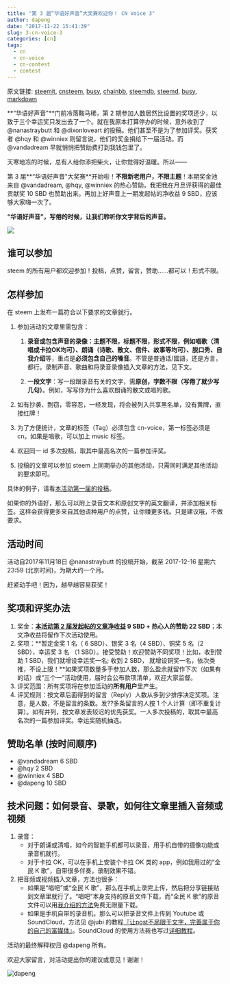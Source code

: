 ```yaml
---
title: "第 3 届“华语好声音”大奖赛欢迎你！ CN Voice 3"
author: dapeng
date: "2017-11-22 15:41:39"
slug: 3-cn-voice-3
categories: [cn]
tags: 
  - cn
  - cn-voice
  - cn-contest
  - contest
---
```


原文链接: [steemit](https://steemit.com/cn/@dapeng/3-cn-voice-3), [cnsteem](https://cnsteem.com/cn/@dapeng/3-cn-voice-3), [busy](https://busy.org/cn/@dapeng/3-cn-voice-3), [chainbb](https://chainbb.com/cn/@dapeng/3-cn-voice-3), [steemdb](https://steemdb.com/cn/@dapeng/3-cn-voice-3), [steemd](https://steemd.com/cn/@dapeng/3-cn-voice-3), [busy](https://busy.org/cn/@dapeng/3-cn-voice-3), [markdown](https://raw.githubusercontent.com/pzhaonet/steem_dapeng/master/content/post/3-cn-voice-3.md)

**“华语好声音"**门前冷落鞍马稀，第 2 期参加人数居然比设置的奖项还少，以致于三个幸运奖只发出去了一个。就在我原本打算停办的时候，意外收到了 @nanastraybutt 和 @dixonloveart 的投稿。他们甚至不是为了参加评奖。获奖者 @hqy 和 @winniex 则留言说，他们的奖金捐给下一届活动。而 @vandadream 早就悄悄把赞助费打到我钱包里了。




天寒地冻的时候，总有人给你添把柴火，让你觉得好温暖。所以——



第 3 届**“华语好声音"大奖赛**开始啦！**不限新老用户，不限主题**！本期奖金池来自 @vandadream, @hqy, @winniex 的热心赞助。我把我在月旦评获得的最佳贡献奖 10 SBD 也赞助出来。再加上好声音上一期发起帖的净收益 9 SBD，应该够大家嗨一次了。



**“华语好声音”，写倦的时候，让我们聆听你文字背后的声音。**

![](https://steemitimages.com/DQmZWJqGdRqMnXDeXFRHbUzbPsEon1hq7fU9dtGzAadvUUv/cn-voice.jpg)

## 谁可以参加

steem 的所有用户都欢迎参加！投稿，点赞，留言，赞助……都可以！形式不限。

## 怎样参加

在 steem 上发布一篇符合以下要求的文章就行。

1. 参加活动的文章里需包含：
   1. **录音或包含声音的录像：主题不限，标题不限，形式不限，例如唱歌（清唱或卡拉OK均可）、朗诵（诗歌、散文、信件、故事等均可）、脱口秀、自我介绍**等，重点是**必须包含自己的嗓音**。不管是普通话/國語，还是方言，都行。录制声音、歌曲和将录音录像插入文章的方法，见下文。

   2. **一段文字**：写一段跟录音有关的文字，需**原创，字数不限（写倦了就少写几句）**。例如，写写你为什么喜欢朗诵的散文或唱的歌。

2. 如有抄袭、剽窃，零容忍，一经发现，将会被列入共享黑名单，没有黄牌，直接红牌！
3. 为了方便统计，文章的标签（Tag）必须包含 cn-voice，第一标签必须是 cn。如果是唱歌，可以加上 music 标签。
4. 欢迎同一 id 多次投稿，取其中最高名次的一篇参加评奖。
5. 投稿的文章可以参加 steem 上同期举办的其他活动，只需同时满足其他活动的要求即可。

具体的例子，请看[本活动第一届的投稿](https://cnsteem.com/cn/@dapeng/1-or-award-ceremony-for-the-welcome-prize-new-steemians)。

如果你的外语好，那么可以附上录音文本和原创文字的英文翻译，并添加相关标签。这样会获得更多来自其他语种用户的点赞，让你赚更多钱。只是建议哦，不做要求。

## 活动时间

活动自2017年11月18日 @nanastraybutt 的投稿开始，截至 2017-12-16 星期六 23:59 (北京时间)，为期大约一个月。

赶紧动手吧！因为，越早越容易获奖！

## 奖项和评奖办法

1. 奖金：**[本活动第 2 届发起帖的文章净收益](https://steemit.com/cn/@dapeng/cn-voice-2) 9 SBD + 热心人的赞助 22 SBD**；本文净收益将留作下次活动使用。
2. 奖项：**暂定金奖 1 名（ 6 SBD）、银奖 3 名（4 SBD）、铜奖 5 名（2 SBD），幸运奖 3 名 （1 SBD）。接受赞助！欢迎赞助不同奖项！比如，收到赞助 1 SBD，我们就增设幸运奖一名; 收到 2 SBD， 就增设铜奖一名，依次类推，不设上限！**如果奖项数量多于参加人数，那么盈余就留作下次（如果有的话）或“三个一”活动使用，届时会公布款项清单，欢迎大家监督。
3. 评奖范围：所有奖项将在参加活动的**所有用户**里产生。
4. 评奖规则：按文章后面得到的留言（Reply）人数从多到少排序决定奖项。注意，是人数，不是留言的条数。发??多条留言的人按 1 个人计算（即不重复计算）。如有并列，按文章发表较迟的优先获奖。一人多次投稿的，取其中最高名次的一篇参加评奖。幸运奖随机抽选。

## 赞助名单 (按时间顺序)

- @vandadream 6 SBD
- @hqy 2 SBD
- @winniex 4 SBD
- @dapeng 10 SBD

## 技术问题：如何录音、录歌，如何往文章里插入音频或视频

1. 录音：
   - 对于朗诵或清唱，如今的智能手机都可以录音，用手机自带的摄像功能或录音机就行。
   - 对于卡拉 OK，可以在手机上安装个卡拉 OK 类的 app，例如我用过的“全民 K 歌”，自带很多伴奏，录制效果不错。
2. 把音频或视频插入文章，方法也很多：
   - 如果是“唱吧”或“全民 K 歌”，那么在手机上录完上传，然后把分享链接贴到文章里就行了。“唱吧”本身支持的原音文件下载，而“全民 K 歌”的原音文件可以用[我介绍的方法](https://cnsteem.com/cn/@dapeng/ok)免费无限量下载。
   - 如果是手机自带的录音机，那么可以把录音文件上传到 Youtube 或 SoundCloud，方法见 @jubi 的教程[『让post不局限于文字，完善属于你的自己的富媒体』](https://steemit.com/cn/@jubi/post)。SoundCloud 的使用方法我也写过[详细教程](https://steemit.com/cn/@dapeng/tips-how-to-embed-music-or-sound-into-a-steem-post)。

活动的最终解释权归 @dapeng 所有。

欢迎大家留言，对活动提出你的建议或意见！谢谢！

![dapeng](https://steemitimages.com/DQmeYUwQ7Juorgd79o6D5E34BnUYxwfmLxYH4cApgPRhRf6/end2.jpg)
